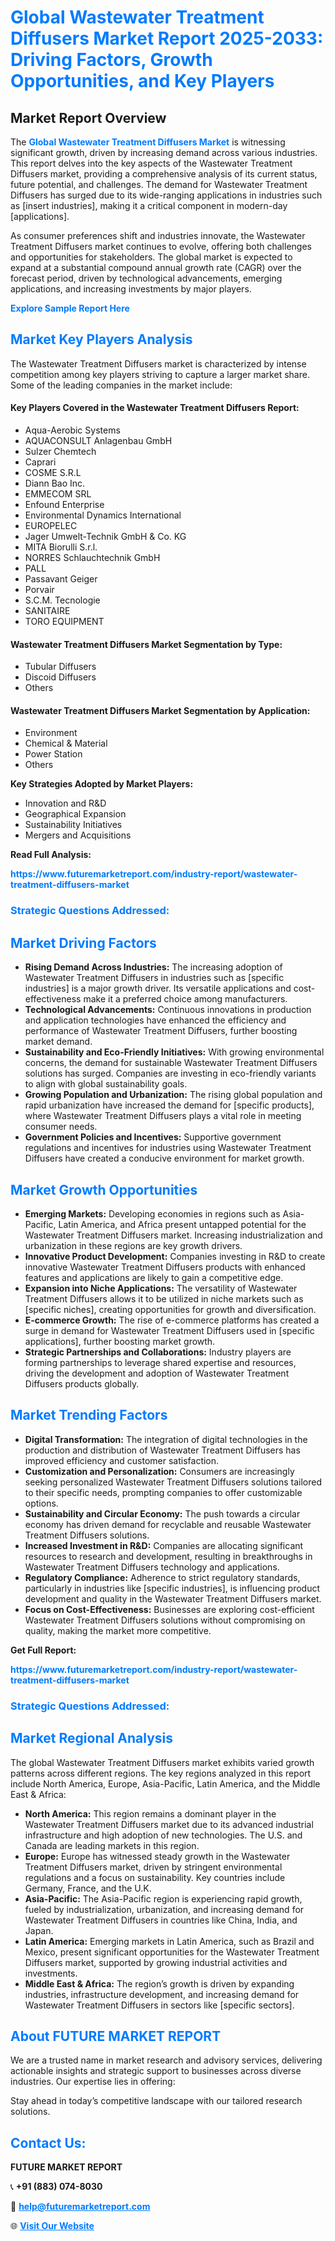 <h1 style="color: #007BFF;">Global Wastewater Treatment Diffusers Market Report 2025-2033: Driving Factors, Growth Opportunities, and Key Players</h1>

<section id="overview">
<h2>Market Report Overview</h2>
<p>The <a href="https://www.futuremarketreport.com/industry-report/wastewater-treatment-diffusers-market" style="color: #007BFF; text-decoration: none;"><strong>Global Wastewater Treatment Diffusers Market</strong></a> is witnessing significant growth, driven by increasing demand across various industries. This report delves into the key aspects of the Wastewater Treatment Diffusers market, providing a comprehensive analysis of its current status, future potential, and challenges. The demand for Wastewater Treatment Diffusers has surged due to its wide-ranging applications in industries such as [insert industries], making it a critical component in modern-day [applications].</p>
<p>As consumer preferences shift and industries innovate, the Wastewater Treatment Diffusers market continues to evolve, offering both challenges and opportunities for stakeholders. The global market is expected to expand at a substantial compound annual growth rate (CAGR) over the forecast period, driven by technological advancements, emerging applications, and increasing investments by major players.</p>
</section>

<section id="overview">
<p><a href="https://www.futuremarketreport.com/request-sample/reportId=109734" style="color: #007BFF; text-decoration: none;"><strong>Explore Sample Report Here</strong></a></p>
</section>

<section id="key-players">
<h2 style="color: #007BFF;">Market Key Players Analysis</h2>
<p>The Wastewater Treatment Diffusers market is characterized by intense competition among key players striving to capture a larger market share. Some of the leading companies in the market include:</p>
<h4>Key Players Covered in the Wastewater Treatment Diffusers Report:</h4>
<ul><li>Aqua-Aerobic Systems</li><li>AQUACONSULT Anlagenbau GmbH</li><li>Sulzer Chemtech</li><li>Caprari</li><li>COSME S.R.L</li><li>Diann Bao Inc.</li><li>EMMECOM SRL</li><li>Enfound Enterprise</li><li>Environmental Dynamics International</li><li>EUROPELEC</li><li>Jager Umwelt-Technik GmbH &amp; Co. KG</li><li>MITA Biorulli S.r.l.</li><li>NORRES Schlauchtechnik GmbH</li><li>PALL</li><li>Passavant Geiger</li><li>Porvair</li><li>S.C.M. Tecnologie</li><li>SANITAIRE</li><li>TORO EQUIPMENT</li></ul>
<h4>Wastewater Treatment Diffusers Market Segmentation by Type:</h4>
<ul><li>Tubular Diffusers</li><li>Discoid Diffusers</li><li>Others</li></ul>

<h4>Wastewater Treatment Diffusers Market Segmentation by Application:</h4>
<ul><li>Environment</li><li>Chemical &amp; Material</li><li>Power Station</li><li>Others</li></ul>
<p><strong>Key Strategies Adopted by Market Players:</strong></p>
<ul>
<li>Innovation and R&D</li>
<li>Geographical Expansion</li>
<li>Sustainability Initiatives</li>
<li>Mergers and Acquisitions</li>
</ul>
</section>

<section>
<p><strong>Read Full Analysis: </strong></p><a href="https://www.futuremarketreport.com/industry-report/wastewater-treatment-diffusers-market" style="color: #007BFF; text-decoration: none;"><strong>https://www.futuremarketreport.com/industry-report/wastewater-treatment-diffusers-market</strong></a>
<h3 style="color: #007BFF;">Strategic Questions Addressed:</h3>
</section>

<section id="driving-factors">
<h2 style="color: #007BFF;">Market Driving Factors</h2>
<ul>
<li><strong>Rising Demand Across Industries:</strong> The increasing adoption of Wastewater Treatment Diffusers in industries such as [specific industries] is a major growth driver. Its versatile applications and cost-effectiveness make it a preferred choice among manufacturers.</li>
<li><strong>Technological Advancements:</strong> Continuous innovations in production and application technologies have enhanced the efficiency and performance of Wastewater Treatment Diffusers, further boosting market demand.</li>
<li><strong>Sustainability and Eco-Friendly Initiatives:</strong> With growing environmental concerns, the demand for sustainable Wastewater Treatment Diffusers solutions has surged. Companies are investing in eco-friendly variants to align with global sustainability goals.</li>
<li><strong>Growing Population and Urbanization:</strong> The rising global population and rapid urbanization have increased the demand for [specific products], where Wastewater Treatment Diffusers plays a vital role in meeting consumer needs.</li>
<li><strong>Government Policies and Incentives:</strong> Supportive government regulations and incentives for industries using Wastewater Treatment Diffusers have created a conducive environment for market growth.</li>
</ul>
</section>

<section id="growth-opportunities">
<h2 style="color: #007BFF;">Market Growth Opportunities</h2>
<ul>
<li><strong>Emerging Markets:</strong> Developing economies in regions such as Asia-Pacific, Latin America, and Africa present untapped potential for the Wastewater Treatment Diffusers market. Increasing industrialization and urbanization in these regions are key growth drivers.</li>
<li><strong>Innovative Product Development:</strong> Companies investing in R&D to create innovative Wastewater Treatment Diffusers products with enhanced features and applications are likely to gain a competitive edge.</li>
<li><strong>Expansion into Niche Applications:</strong> The versatility of Wastewater Treatment Diffusers allows it to be utilized in niche markets such as [specific niches], creating opportunities for growth and diversification.</li>
<li><strong>E-commerce Growth:</strong> The rise of e-commerce platforms has created a surge in demand for Wastewater Treatment Diffusers used in [specific applications], further boosting market growth.</li>
<li><strong>Strategic Partnerships and Collaborations:</strong> Industry players are forming partnerships to leverage shared expertise and resources, driving the development and adoption of Wastewater Treatment Diffusers products globally.</li>
</ul>
</section>

<section id="trending-factors">
<h2 style="color: #007BFF;">Market Trending Factors</h2>
<ul>
<li><strong>Digital Transformation:</strong> The integration of digital technologies in the production and distribution of Wastewater Treatment Diffusers has improved efficiency and customer satisfaction.</li>
<li><strong>Customization and Personalization:</strong> Consumers are increasingly seeking personalized Wastewater Treatment Diffusers solutions tailored to their specific needs, prompting companies to offer customizable options.</li>
<li><strong>Sustainability and Circular Economy:</strong> The push towards a circular economy has driven demand for recyclable and reusable Wastewater Treatment Diffusers solutions.</li>
<li><strong>Increased Investment in R&D:</strong> Companies are allocating significant resources to research and development, resulting in breakthroughs in Wastewater Treatment Diffusers technology and applications.</li>
<li><strong>Regulatory Compliance:</strong> Adherence to strict regulatory standards, particularly in industries like [specific industries], is influencing product development and quality in the Wastewater Treatment Diffusers market.</li>
<li><strong>Focus on Cost-Effectiveness:</strong> Businesses are exploring cost-efficient Wastewater Treatment Diffusers solutions without compromising on quality, making the market more competitive.</li>
</ul>
</section>

<section>
<p><strong>Get Full Report: </strong></p><a href="https://www.futuremarketreport.com/industry-report/wastewater-treatment-diffusers-market" style="color: #007BFF; text-decoration: none;"><strong>https://www.futuremarketreport.com/industry-report/wastewater-treatment-diffusers-market</strong></a>
<h3 style="color: #007BFF;">Strategic Questions Addressed:</h3>
</section>


<section id="regional-analysis">
<h2 style="color: #007BFF;">Market Regional Analysis</h2>
<p>The global Wastewater Treatment Diffusers market exhibits varied growth patterns across different regions. The key regions analyzed in this report include North America, Europe, Asia-Pacific, Latin America, and the Middle East & Africa:</p>
<ul>
<li><strong>North America:</strong> This region remains a dominant player in the Wastewater Treatment Diffusers market due to its advanced industrial infrastructure and high adoption of new technologies. The U.S. and Canada are leading markets in this region.</li>
<li><strong>Europe:</strong> Europe has witnessed steady growth in the Wastewater Treatment Diffusers market, driven by stringent environmental regulations and a focus on sustainability. Key countries include Germany, France, and the U.K.</li>
<li><strong>Asia-Pacific:</strong> The Asia-Pacific region is experiencing rapid growth, fueled by industrialization, urbanization, and increasing demand for Wastewater Treatment Diffusers in countries like China, India, and Japan.</li>
<li><strong>Latin America:</strong> Emerging markets in Latin America, such as Brazil and Mexico, present significant opportunities for the Wastewater Treatment Diffusers market, supported by growing industrial activities and investments.</li>
<li><strong>Middle East & Africa:</strong> The region’s growth is driven by expanding industries, infrastructure development, and increasing demand for Wastewater Treatment Diffusers in sectors like [specific sectors].</li>
</ul>
</section>

<footer>
<h2 style="color: #007BFF;">About FUTURE MARKET REPORT</h2>
<p>We are a trusted name in market research and advisory services, delivering actionable insights and strategic support to businesses across diverse industries. Our expertise lies in offering:</p>

<p>Stay ahead in today’s competitive landscape with our tailored research solutions.</p>

<h2 style="color: #007BFF;">Contact Us:</h2>
<p><strong>FUTURE MARKET REPORT</strong></p>
<p>📞 <strong>+91 (883) 074-8030</strong></p>
<p>📧 <strong><a href="mailto:help@futuremarketreport.com" style="color: #007BFF;">help@futuremarketreport.com</a></strong></p>
<p>🌐 <strong><a href="https://www.futuremarketreport.com/" style="color: #007BFF;">Visit Our Website</a></strong></p>
</footer>